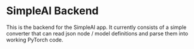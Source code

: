 # SimpleAI Backend

This is the backend for the SimpleAI app. It currently consists of a simple converter that can read json node / model definitions and parse them into working PyTorch code.
